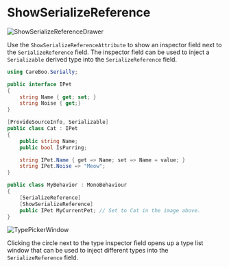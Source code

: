 ShowSerializeReference
======================

![ShowSerializeReferenceDrawer](../images/ShowSerializeReferenceDrawer.png)

Use the `ShowSerializeReferenceAttribute` to show an inspector field next to the `SerializeReference` field. The inspector field can be used to inject a `Serializable` derived type into the `SerializeReference` field.

```cs
using CareBoo.Serially;

public interface IPet 
{
    string Name { get; set; }
    string Noise { get;}
}

[ProvideSourceInfo, Serializable]
public class Cat : IPet
{
    public string Name;
    public bool IsPurring;

    string IPet.Name { get => Name; set => Name = value; }
    string IPet.Noise => "Meow";
}

public class MyBehavior : MonoBehaviour
{
    [SerializeReference]
    [ShowSerializeReference]
    public IPet MyCurrentPet; // Set to Cat in the image above.
}
```

![TypePickerWindow](../images/TypePickerWindow.png)

Clicking the circle next to the type inspector field opens up a type list window that can be used to inject different types into the `SerializeReference` field.
